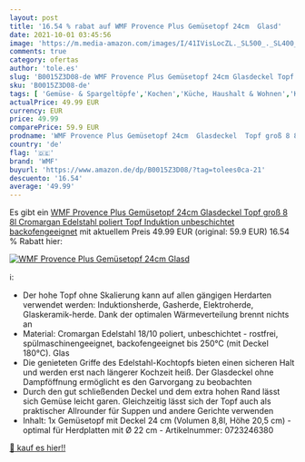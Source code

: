 ```yaml
---
layout: post
title: '16.54 % rabat auf WMF Provence Plus Gemüsetopf 24cm  Glasd'
date: 2021-10-01 03:45:56
image: 'https://m.media-amazon.com/images/I/41IVisLocZL._SL500_._SL400_.jpg'
comments: true
category: ofertas
author: 'tole.es'
slug: 'B0015Z3D08-de WMF Provence Plus Gemüsetopf 24cm Glasdeckel Topf groß 8...'
sku: 'B0015Z3D08-de'
tags: [ 'Gemüse- & Spargeltöpfe','Kochen','Küche, Haushalt & Wohnen','Küche, Kochen & Backen','Töpfe & Pfannen','wmf', ]
actualPrice: 49.99 EUR
currency: EUR
price: 49.99
comparePrice: 59.9 EUR
prodname: 'WMF Provence Plus Gemüsetopf 24cm  Glasdeckel  Topf groß 8 8l  Cromargan Edelstahl poliert  Topf Induktion  unbeschichtet  backofengeeignet'
country: 'de'
flag: '🇩🇪'
brand: 'WMF'
buyurl: 'https://www.amazon.de/dp/B0015Z3D08/?tag=tolees0ca-21'
descuento: '16.54'
average: '49.99'
---
```


Es gibt ein [WMF Provence Plus Gemüsetopf 24cm  Glasdeckel  Topf groß 8 8l  Cromargan Edelstahl poliert  Topf Induktion  unbeschichtet  backofengeeignet](https://www.amazon.de/dp/B0015Z3D08/?tag=tolees0ca-21) mit aktuellem Preis 49.99 EUR (original: 59.9 EUR) 16.54 % Rabatt hier:

[![WMF Provence Plus Gemüsetopf 24cm  Glasd](https://m.media-amazon.com/images/I/41IVisLocZL._SL500_._SL400_.jpg)](https://www.amazon.de/dp/B0015Z3D08/?tag=tolees0ca-21)

ℹ️:

- Der hohe Topf ohne Skalierung kann auf allen gängigen Herdarten verwendet werden: Induktionsherde, Gasherde, Elektroherde, Glaskeramik-herde. Dank der optimalen Wärmeverteilung brennt nichts an
- Material: Cromargan Edelstahl 18/10 poliert, unbeschichtet - rostfrei, spülmaschinengeeignet, backofengeeignet bis 250°C (mit Deckel 180°C). Glas
- Die genieteten Griffe des Edelstahl-Kochtopfs bieten einen sicheren Halt und werden erst nach längerer Kochzeit heiß. Der Glasdeckel ohne Dampföffnung ermöglicht es den Garvorgang zu beobachten
- Durch den gut schließenden Deckel und dem extra hohen Rand lässt sich Gemüse leicht garen. Gleichzeitig lässt sich der Topf auch als praktischer Allrounder für Suppen und andere Gerichte verwenden
- Inhalt: 1x Gemüsetopf mit Deckel 24 cm (Volumen 8,8l, Höhe 20,5 cm) - optimal für Herdplatten mit Ø 22 cm - Artikelnummer: 0723246380

[🛒 kauf es hier!!](https://www.amazon.de/dp/B0015Z3D08/?tag=tolees0ca-21)
